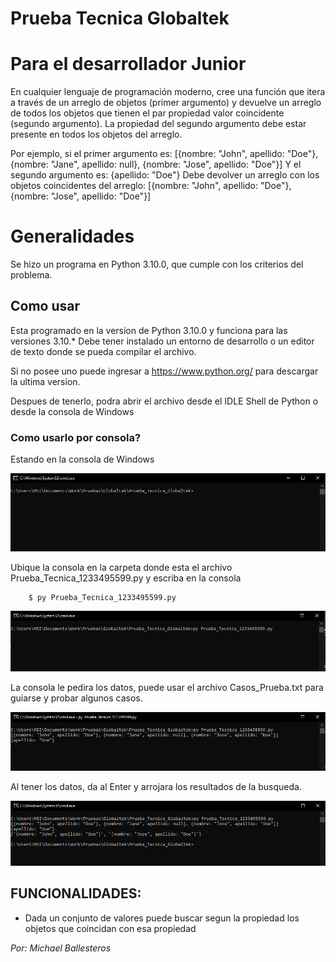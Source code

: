# Prueba Tecnica Globaltek
# Para el desarrollador Junior

En cualquier lenguaje de programación moderno, cree una función que itera a través de un 
arreglo de objetos (primer argumento) y devuelve un arreglo de todos los objetos que tienen el 
par propiedad valor coincidente (segundo argumento). La propiedad del segundo argumento
debe estar presente en todos los objetos del arreglo.

Por ejemplo, si el primer argumento es: 
[{nombre: "John", apellido: "Doe"}, {nombre: "Jane", apellido: null}, {nombre: "Jose", apellido: 
"Doe"}] 
Y el segundo argumento es: 
{apellido: "Doe"} 
Debe devolver un arreglo con los objetos coincidentes del arreglo: 
[{nombre: "John", apellido: "Doe"}, {nombre: "Jose", apellido: "Doe"}] 

# Generalidades

Se hizo un programa en Python 3.10.0, que cumple con los criterios del problema.

## Como usar

Esta programado en la version de Python 3.10.0 y funciona para las versiones 3.10.* 
Debe tener instalado un entorno de desarrollo o un editor de texto donde se pueda compilar el archivo.

Si no posee uno puede ingresar a https://www.python.org/ para descargar la ultima version.


Despues de tenerlo, podra abrir el archivo desde el IDLE Shell de Python o desde la consola de Windows


### Como usarlo por consola?

Estando en la consola de Windows

![](resources/cap1.PNG)

Ubique la consola en la carpeta donde esta el archivo Prueba_Tecnica_1233495599.py y escriba en la consola

        $ py Prueba_Tecnica_1233495599.py

![](resources/cap2.PNG)

La consola le pedira los datos, puede usar el archivo Casos_Prueba.txt para guiarse y probar algunos casos.

![](resources/cap3.PNG)

Al tener los datos, da al Enter y arrojara los resultados de la busqueda.

![](resources/cap4.PNG)


## FUNCIONALIDADES:

- Dada un conjunto de valores puede buscar segun la propiedad los objetos que coincidan con esa propiedad


*Por: Michael Ballesteros*
